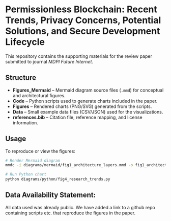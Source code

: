 # Permissionless Blockchain: Recent Trends, Privacy Concerns, Potential Solutions, and Secure Development Lifecycle

This repository contains the supporting materials for the review paper submitted to journal *MDPI Future Internet*.

## Structure
- **Figures_Mermaid** – Mermaid diagram source files (`.mmd`) for conceptual and architectural figures.  
- **Code** – Python scripts used to generate charts included in the paper.  
- **Figures** – Rendered charts (PNG/SVG) generated from the scripts.  
- **Data** – Small example data files (CSV/JSON) used for the visualizations.  
- **references.bib** – Citation file, reference mapping, and license information.

## Usage
To reproduce or view the figures:

```bash
# Render Mermaid diagram
mmdc -i diagrams/mermaid/fig1_architecture_layers.mmd -o fig1_architecture_layers.png

# Run Python chart
python diagrams/python/fig4_research_trends.py

```


## Data Availability Statement: 
All data used was already public. We have added a link to
a github repo containing scripts etc. that reproduce the
figures in the paper.
